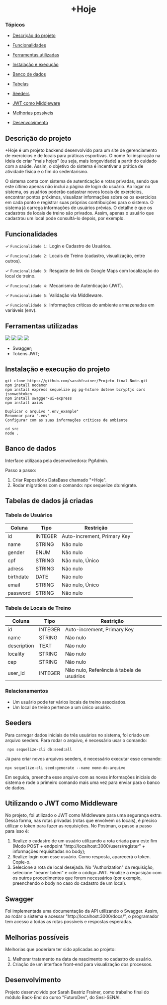 <h1 align="center"> +Hoje </h1>

### Tópicos

- [Descrição do projeto](#descrição-do-projeto)

- [Funcionalidades](#funcionalidades)

- [Ferramentas utilizadas](#ferramentas-utilizadas)

- [Instalação e execução](#instalação-e-execução-do-projeto)

- [Banco de dados](#banco-de-dados)

- [Tabelas](#tabelas-de-dados-já-criadas)

- [Seeders](#seeders)

- [JWT como Middleware](#utilizando-o-JWT-como-Middleware)

- [Melhorias possíveis](#melhorias-possíveis)

- [Desenvolvimento](#desenvolvimento)


## Descrição do projeto


+Hoje é um projeto backend desenvolvido para um site de gerenciamento de exercícios e de locais para práticas esportivas. O nome foi inspiração na ideia de criar "mais hojes" (ou seja, mais longevidade) a partir do cuidado com a saúde. Assim, o objetivo do sistema é incentivar a prática de atividade física e o fim do sedentarismo.

O sistema conta com sistema de autenticação e rotas privadas, sendo que este último apenas não inclui a página de login do usuário. Ao logar no sistema, os usuários poderão cadastrar novos locais de exercícios, encontrar pontos próximos, visualizar informações sobre os os exercícios em cada ponto e registrar suas próprias contribuições para o sistema. O sistema já carrega informações de usuários prévias. O detalhe é que os cadastros de locais de treino são privados. Assim, apenas o usuário que cadastrou um local pode consultá-lo depois, por exemplo.


## Funcionalidades

&#10003; `Funcionalidade 1:` Login e Cadastro de Usuários.

&#10003; `Funcionalidade 2:` Locais de Treino (cadastro, visualização, entre outros).

&#10003; `Funcionalidade 3:` Resgaste de link do Google Maps com localização do local de treino.

&#10003; `Funcionalidade 4:` Mecanismo de Autenticação (JWT).

&#10003; `Funcionalidade 5:` Validação via Middleware.

&#10003; `Funcionalidade 6:` Informações críticas do ambiente armazenadas em variáveis (env).


## Ferramentas utilizadas

<img src="https://img.shields.io/badge/API_Rest-005571?style=for-the-badge&logo=api&logoColor=white/">
<img src="https://img.shields.io/badge/Node.js-339933?style=for-the-badge&logo=node.js&logoColor=white"/>
<img src="https://img.shields.io/badge/Express.js-000000?style=for-the-badge&logo=express&logoColor=white"/>
<img src="https://img.shields.io/badge/PostgreSQL-4169E1?style=for-the-badge&logo=postgresql&logoColor=white">

* Swagger;
* Tokens JWT;


## Instalação e execução do projeto

```
git clone https://github.com/sarahfrainer/Projeto-final-Node.git
npm install nodemon
npm install express sequelize pg pg-hstore dotenv bcryptjs cors jsonwebtoken
npm install swagger-ui-express
npm install axios

```

```
Duplicar o arquivo ".env_example"
Renomear para ".env"
Configurar com as suas informações críticas de ambiente
```

```
cd src
node .
```

## Banco de dados

Interface utilizada pela desenvolvedora: PgAdmin.

Passo a passo:
1. Criar Repositório DataBase chamado "+Hoje".
2. Rodar migrations com o comando: npx sequelize db:migrate.


## Tabelas de dados já criadas

### Tabela de Usuários

| Coluna    | Tipo       | Restrição                 |
|-----------|------------|---------------------------|
| id        | INTEGER    |Auto-increment, Primary Key|
| name      | STRING     | Não nulo                  |
| gender    | ENUM       | Não nulo                  |
| cpf       | STRING     | Não nulo, Único           |
| adress   | STRING     | Não nulo                  |
| birthdate | DATE       | Não nulo                  |
| email     | STRING     | Não nulo, Único           |
| password  | STRING     | Não nulo                  |


### Tabela de Locais de Treino

| Coluna         | Tipo              | Restrição                                         |
|----------------|-------------------|---------------------------------------------------|
| id             | INTEGER           | Auto-increment, Primary Key                       |
| name           | STRING            | Não nulo                                          |
| description    | TEXT              | Não nulo                                          |
| locality       | STRING            | Não nulo                                          |
| cep            | STRING            | Não nulo                                          |
| user_id         | INTEGER           | Não nulo, Referência à tabela de usuários         |


### Relacionamentos

- Um usuário pode ter vários locais de treino associados.
- Um local de treino pertence a um único usuário.


## Seeders

Para carregar dados iniciais de três usuários no sistema, foi criado um arquivo seeders. Para rodar o arquivo, é necessário usar o comando:

```
 npx sequelize-cli db:seed:all
 ```

 Já para criar novos arquivos seeders, é necessário executar esse comando:

 ```
npx sequelize-cli seed:generate --name nome-do-arquivo
 ```

 Em seguida, preencha esse arquivo com as novas informações iniciais do sistema e rode o primeiro comando mais uma vez para enviar para o banco de dados.


## Utilizando o JWT como Middleware

No projeto, foi utilizado o JWT como Middleware para uma segurança extra. Dessa forma, nas rotas privadas (rotas que envolvem os locais), é preciso utilizar o token para fazer as requisições. No Postman, o passo a passo para isso é:


1. Realize o cadastro de um usuário utilizando a rota criada para este fim (Modo POST + endpoint "http://localhost:3000/users/register" + informações requisitadas no body);
2. Realize login com esse usuário. Como resposta, aparecerá o token. Copie-o.
3. Selecione a rota de local desejada. No "Authorization" da requisição, selecione "bearer token" e cole o código JWT. Finalize a requisição com os outros procedimentos que forem necessários (por exemplo, preenchendo o body no caso do cadastro de um local).


## Swagger

Foi implementada uma documentação da API utilizando o Swagger. Assim, ao rodar o sistema e acessar "http://localhost:3000/docs/", o programador tem acesso a todas as rotas possíveis e respostas esperadas.


## Melhorias possíveis

Melhorias que poderiam ter sido aplicadas ao projeto:

1. Melhorar tratamento na data de nascimento no cadastro do usuário.
2. Criação de um interface front-end para visualização dos processos.


## Desenvolvimento

Projeto desenvolvido por Sarah Beatriz Frainer, como trabalho final do módulo Back-End do curso "FuturoDev", do Sesi-SENAI.